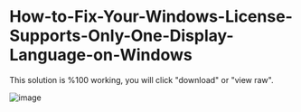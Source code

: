 # How-to-Fix-Your-Windows-License-Supports-Only-One-Display-Language-on-Windows

This solution is %100 working, you will click "download" or "view raw".

![image](https://user-images.githubusercontent.com/89155137/142625824-f0a24c2e-535b-43bd-a8d1-cbc6ff30d02d.png)
